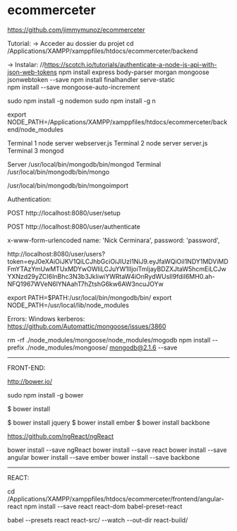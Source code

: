 # ecommerceter
https://github.com/jimmymunoz/ecommerceter

Tutorial:
-> Acceder au dossier du projet
cd /Applications/XAMPP/xamppfiles/htdocs/ecommerceter/backend

-> Instalar:
//https://scotch.io/tutorials/authenticate-a-node-js-api-with-json-web-tokens
npm install express body-parser morgan mongoose jsonwebtoken --save
npm install finalhandler serve-static	
npm install --save mongoose-auto-increment

sudo npm install -g nodemon
sudo npm install -g n

export NODE_PATH=/Applications/XAMPP/xamppfiles/htdocs/ecommerceter/backend/node_modules

Terminal 1
node server webserver.js
Terminal 2
node server server.js
Terminal 3
mongod

Server
/usr/local/bin/mongodb/bin/mongod
Terminal
/usr/local/bin/mongodb/bin/mongo

/usr/local/bin/mongodb/bin/mongoimport

Authentication:


POST http://localhost:8080/user/setup

POST http://localhost:8080/user/authenticate

x-www-form-urlencoded
name: 'Nick Cerminara', 
password: 'password',


http://localhost:8080/user/users?token=eyJ0eXAiOiJKV1QiLCJhbGciOiJIUzI1NiJ9.eyJfaWQiOiI1NDY1MDViMDFmYTAzYmUwMTUxMDYwOWIiLCJuYW1lIjoiTmljayBDZXJtaW5hcmEiLCJwYXNzd29yZCI6InBhc3N3b3JkIiwiYWRtaW4iOnRydWUsIl9fdiI6MH0.ah-NFQ1967WVeN6lYNAahT7hZtshG6kw6AW3ncuJOYw

export PATH=$PATH:/usr/local/bin/mongodb/bin/ 
export NODE_PATH=/usr/local/lib/node_modules


Errors:
Windows kerberos:
https://github.com/Automattic/mongoose/issues/3860

rm -rf ./node_modules/mongoose/node_modules/mogodb
npm install --prefix ./node_modules/mongoose/ mongodb@2.1.6 --save


-------
FRONT-END:

http://bower.io/

sudo npm install -g bower

$ bower install

$ bower install jquery
$ bower install ember
$ bower install backbone

https://github.com/ngReact/ngReact

bower install --save ngReact
bower install --save react
bower install --save angular
bower install --save ember
bower install --save backbone

--------
REACT:

cd /Applications/XAMPP/xamppfiles/htdocs/ecommerceter/frontend/angular-react
npm install --save react react-dom babel-preset-react


babel --presets react react-src/ --watch --out-dir react-build/




